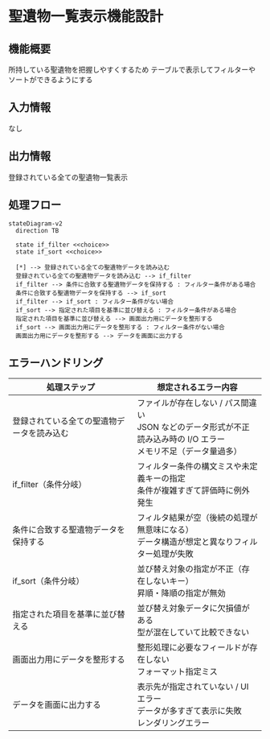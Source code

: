 # 聖遺物一覧表示機能設計

## 機能概要

所持している聖遺物を把握しやすくするため
テーブルで表示してフィルターやソートができるようにする

## 入力情報

なし

## 出力情報

登録されている全ての聖遺物一覧表示

## 処理フロー

```mermaid
stateDiagram-v2
  direction TB

  state if_filter <<choice>>
  state if_sort <<choice>>

  [*] --> 登録されている全ての聖遺物データを読み込む
  登録されている全ての聖遺物データを読み込む --> if_filter
  if_filter --> 条件に合致する聖遺物データを保持する : フィルター条件がある場合
  条件に合致する聖遺物データを保持する --> if_sort
  if_filter --> if_sort : フィルター条件がない場合
  if_sort --> 指定された項目を基準に並び替える : フィルター条件がある場合
  指定された項目を基準に並び替える --> 画面出力用にデータを整形する
  if_sort --> 画面出力用にデータを整形する : フィルター条件がない場合
  画面出力用にデータを整形する --> データを画面に出力する
```

## エラーハンドリング

| 処理ステップ                               | 想定されるエラー内容                                                                                                         |
| ------------------------------------------ | ---------------------------------------------------------------------------------------------------------------------------- |
| 登録されている全ての聖遺物データを読み込む | ファイルが存在しない / パス間違い</br>JSON などのデータ形式が不正</br>読み込み時の I/O エラー</br>メモリ不足（データ量過多） |
| if_filter（条件分岐）                      | フィルター条件の構文ミスや未定義キーの指定</br>条件が複雑すぎて評価時に例外発生                                              |
| 条件に合致する聖遺物データを保持する       | フィルタ結果が空（後続の処理が無意味になる）</br>データ構造が想定と異なりフィルター処理が失敗                                |
| if_sort（条件分岐）                        | 並び替え対象の指定が不正（存在しないキー）</br>昇順・降順の指定が無効                                                        |
| 指定された項目を基準に並び替える           | 並び替え対象データに欠損値がある</br>型が混在していて比較できない                                                            |
| 画面出力用にデータを整形する               | 整形処理に必要なフィールドが存在しない</br>フォーマット指定ミス                                                              |
| データを画面に出力する                     | 表示先が指定されていない / UI エラー</br>データが多すぎて表示に失敗</br>レンダリングエラー                                   |
